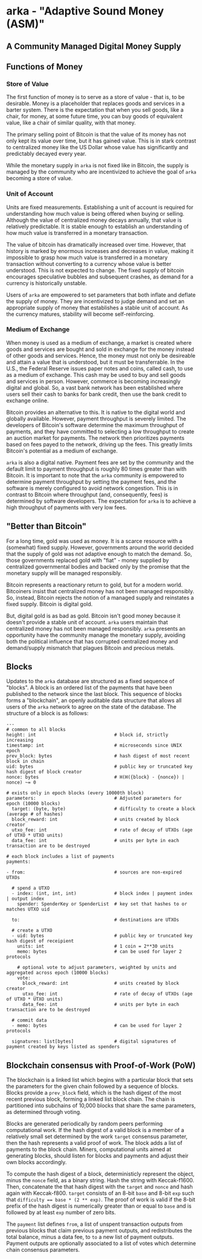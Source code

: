 
# arka - "Adaptive Sound Money (ASM)"

## A Community Managed Digital Money Supply

## Functions of Money

### Store of Value

The first function of money is to serve as a store of value - that is, to be desirable.  Money is a placeholder that replaces goods and services in a barter system.  There is the expectation that when you sell goods, like a chair, for money, at some future time, you can buy goods of equivalent value, like a chair of similar quality, with that money.

The primary selling point of Bitcoin is that the value of its money has not only kept its value over time, but it has gained value.  This is in stark contrast to centralized money like the US Dollar whose value has significantly and predictably decayed every year.

While the monetary supply in `arka` is not fixed like in Bitcoin, the supply is managed by the community who are incentivized to achieve the goal of `arka` becoming a store of value.

### Unit of Account

Units are fixed measurements.  Establishing a unit of account is required for understanding how much value is being offered when buying or selling.  Although the value of centralized money decays annually, that value is relatively predictable.  It is stable enough to establish an understanding of how much value is transferred in a monetary transaction.

The value of bitcoin has dramatically increased over time.  However, that history is marked by enormous increases and decreases in value, making it impossible to grasp how much value is transferred in a monetary transaction without converting to a currency whose value is better understood.  This is not expected to change.  The fixed supply of bitcoin encourages speculative bubbles and subsequent crashes, as demand for a currency is historically unstable.

Users of `arka` are empowered to set parameters that both inflate and deflate the supply of money.  They are incentivized to judge demand and set an appropriate supply of money that establishes a stable unit of account.  As the currency matures, stability will become self-reinforcing.

### Medium of Exchange

When money is used as a medium of exchange, a market is created where goods and services are bought and sold in exchange for the money instead of other goods and services.  Hence, the money must not only be desireable and attain a value that is understood, but it must be transferrable.  In the U.S., the Federal Reserve issues paper notes and coins, called cash, to use as a medium of exchange.  This cash may be used to buy and sell goods and services in person.  However, commerce is becoming increasingly digital and global.  So, a vast bank network has been established where users sell their cash to banks for bank credit, then use the bank credit to exchange online.

Bitcoin provides an alternative to this.  It is native to the digital world and globally available.  However, payment throughput is severely limited.  The developers of Bitcoin's software determine the maximum throughput of payments, and they have committed to selecting a low throughput to create an auction market for payments.  The network then prioritizes payments based on fees payed to the network, driving up the fees.  This greatly limits Bitcoin's potential as a medium of exchange.

`arka` is also a digital native.  Payment fees are set by the community and the default limit to payment throughput is roughly 80 times greater than with Bitcoin.  It is important to note that the `arka` community is empowered to determine payment throughput by setting the payment fees, and the software is merely configured to avoid network congestion.  This is in contrast to Bitcoin where throughput (and, consequently, fees) is determined by software developers.  The expectation for `arka` is to achieve a high throughput of payments with very low fees.

## "Better than Bitcoin"

For a long time, gold was used as money.  It is a scarce resource with a (somewhat) fixed supply.  However, governments around the world decided that the supply of gold was not adaptive enough to match the demand.  So, those governments replaced gold with "fiat" - money supplied by centralized governmental bodies and backed only by the promise that the monetary supply will be managed responsibly.

Bitcoin represents a reactionary return to gold, but for a modern world.  Bitcoiners insist that centralized money has not been managed responsibly.  So, instead, Bitcoin rejects the notion of a managed supply and reinstates a fixed supply.  Bitcoin is digital gold.

But, digital gold is as bad as gold.  Bitcoin isn't good money because it doesn't provide a stable unit of account.  `arka` users maintain that centralized money has not been managed responsibly.  `arka` presents an opportunity have the community manage the monetary supply, avoiding both the political influence that has corrupted centralized money and demand/supply mismatch that plagues Bitcoin and precious metals.

## Blocks

Updates to the `arka` database are structured as a fixed sequence of "blocks".  A block is an ordered list of the payments that have been published to the network since the last block.  This sequence of blocks forms a "blockchain", an openly auditable data structure that allows all users of the `arka` network to agree on the state of the database.  The structure of a block is as follows:

    ---
    # common to all blocks
    height: int                             # block id, strictly increasing
    timestamp: int                          # microseconds since UNIX epoch
    prev_block: bytes                       # hash digest of most recent block in chain
    uid: bytes                              # public key or truncated key hash digest of block creator
    nonce: bytes                            # H(H({block} - {nonce}) | nonce) ~= 0

    # exists only in epoch blocks (every 10000th block)
    parameters:                             # Adjusted parameters for epoch (10000 blocks)
      target: (byte, byte)                  # difficulty to create a block (average # of hashes)
      block_reward: int                     # units created by block creator
      utxo_fee: int                         # rate of decay of UTXOs (age of UTXO * UTXO units)
      data_fee: int                         # units per byte in each transaction are to be destroyed

    # each block includes a list of payments
    payments:

    - from:                                 # sources are non-expired UTXOs

      # spend a UTXO
      - index: (int, int, int)              # block index | payment index | output index
        spender: SpenderKey or SpenderList  # key set that hashes to or matches UTXO uid

      to:                                   # destinations are UTXOs

      # create a UTXO
      - uid: bytes                          # public key or truncated key hash digest of receipient
        units: int                          # 1 coin = 2**30 units
        memo: bytes                         # can be used for layer 2 protocols

        # optional vote to adjust parameters, weighted by units and aggregated across epoch (10000 blocks)
        vote:
          block_reward: int                 # units created by block creator
          utxo_fee: int                     # rate of decay of UTXOs (age of UTXO * UTXO units)
          data_fee: int                     # units per byte in each transaction are to be destroyed

      # commit data
      - memo: bytes                         # can be used for layer 2 protocols

      signatures: list[bytes]               # digital signatures of payment created by keys listed as spenders


## Blockchain consensus with Proof-of-Work (PoW)

The blockchain is a linked list which begins with a particular block that sets the parameters for the given chain followed by a sequence of blocks.  Blocks provide a `prev_block` field, which is the hash digest of the most recent previous block, forming a linked list block chain.  The chain is partitioned into subchains of 10,000 blocks that share the same parameters, as determined through voting.

Blocks are generated periodically by random peers performing computational work.  If the hash digest of a valid block is a member of a relatively small set determined by the work `target` consensus parameter, then the hash represents a valid proof of work.  The block adds a list of payments to the block chain.  Miners, computational units aimed at generating blocks, should listen for blocks and payments and adjust their own blocks accordingly.

To compute the hash digest of a block, deterministicly represent the object, minus the `nonce` field, as a binary string.  Hash the string with Keccak-f1600.  Then, concatenate the that hash digest with the `target` and `nonce` and hash again with Keccak-f800.  `target` consists of an 8-bit `base` and 8-bit `exp` such that `difficulty == base * (2 ** exp)`.  The proof of work is valid if the 8-bit prefix of the hash digest is numerically greater than or equal to `base` and is followed by at least `exp` number of zero bits.

The `payment` list defines `from`, a list of unspent transaction outputs from previous blocks that claim previous payment outputs, and redistributes the total balance, minus a data fee, to `to` a new list of payment outputs.  Payment outputs are optionally associated to a list of votes which determine chain consensus parameters.  
